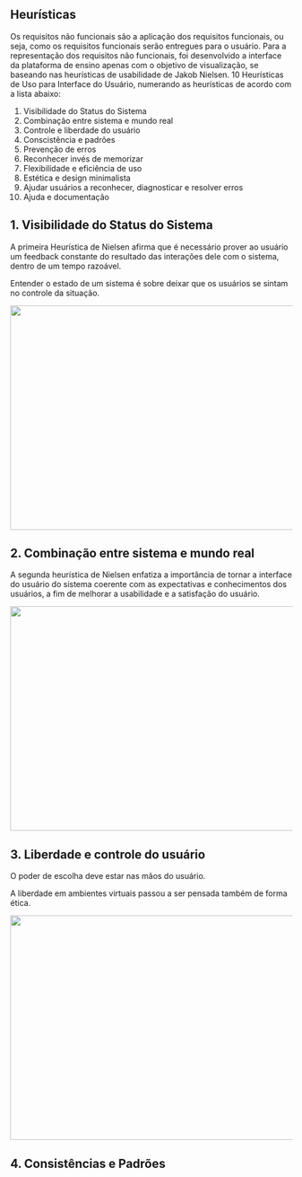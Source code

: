 ## Heurísticas 

Os requisitos não funcionais são a aplicação dos requisitos funcionais, ou seja, como os requisitos funcionais serão entregues para o usuário. Para a representação dos requisitos não funcionais, foi desenvolvido a interface da plataforma de ensino apenas com o objetivo de visualização, se baseando nas heurísticas de usabilidade de Jakob Nielsen. 10 Heurísticas de Uso para Interface do Usuário, numerando as heurísticas de acordo com a lista abaixo:

1. Visibilidade do Status do Sistema
2. Combinação entre sistema e mundo real
3. Controle e liberdade do usuário
4. Conscistência e padrões
5. Prevenção de erros
6. Reconhecer invés de memorizar
7. Flexibilidade e eficiência de uso
8. Estética e design minimalista
9. Ajudar usuários a reconhecer, diagnosticar e resolver erros
10. Ajuda e documentação


## 1. Visibilidade do Status do Sistema

<p> A primeira Heurística de Nielsen afirma que é necessário prover ao usuário um feedback constante do resultado das interações dele com o sistema, dentro de um tempo razoável. <p> 
<p> Entender o estado de um sistema é sobre deixar que os usuários se sintam no controle da situação. <p>
  
<img src = "https://user-images.githubusercontent.com/89950512/235928102-1fa91dab-47f7-4681-b1a2-f006859303db.png"
style="width:700px;height:400px;">

  
  
  ## 2. Combinação entre sistema e mundo real
  
  <p> A segunda heurística de Nielsen enfatiza a importância de tornar a interface do usuário do sistema coerente com as expectativas e conhecimentos dos usuários, a fim de melhorar a usabilidade e a satisfação do usuário.      <p>
    
<img src = "https://user-images.githubusercontent.com/89950512/235941527-9d0965d2-c877-4798-b3b1-f36d9ad32481.png"
style="width:700px;height:400px;">    

    
 ## 3. Liberdade e controle do usuário 
    
 <p> O poder de escolha deve estar nas mãos do usuário. <p>
 <p> A liberdade em ambientes virtuais passou a ser pensada também de forma ética.  <p>
    
    
  <img src = "https://user-images.githubusercontent.com/89950512/236580881-8626cffa-9f1e-4699-8523-0ca4107bf40a.png" style="width:700px;height:400px;">

  ## 4. Consistências e Padrões 
    

    
    
    
    
    
    
    
    
